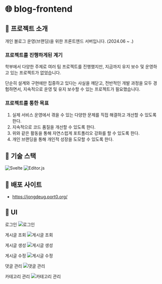 # 🌐 blog-frontend

## 📌 프로젝트 소개

개인 블로그 운영(브랜딩)을 위한 프론트엔드 서버입니다. (2024.06 ~ .)

### 프로젝트를 진행하게된 계기

학부에서 다양한 주제로 여러 팀 프로젝트를 진행했지만, 지금까지 유지 보수 및 운영하고 있는 프로젝트가 없었습니다.

단순히 설계와 구현에만 집중하고 있다는 사실을 깨닫고, 전반적인 개발 과정을 모두 경험하면서, 지속적으로 운영 및 유지 보수할 수 있는 프로젝트가 필요했습니다.

### 프로젝트를 통한 목표

1. 실제 서비스 운영에서 겪을 수 있는 다양한 문제를 직접 해결하고 개선할 수 있도록 한다.
2. 지속적으로 코드 품질을 개선할 수 있도록 한다.
3. 위와 같은 활동을 통해 자연스럽게 포트폴리오 강화를 할 수 있도록 한다.
4. 개인 브랜딩을 통해 개인적 성장을 도모할 수 있도록 한다.

## 📌 기술 스택

![Svelte](https://img.shields.io/badge/Svelte-FF3E00?style=for-the-badge&logo=svelte&logoColor=white)
![Editor.js](https://img.shields.io/badge/Editor.js-000000?style=for-the-badge&logo=editor.js&logoColor=white)

## 📌 배포 사이트

- https://jongdeug.port0.org/

## 📌 UI 

로그인
![로그인](https://github.com/JongDeug/blog-frontend/blob/main/public/login.png)

게시글 조회
![게시글 조회](https://github.com/JongDeug/blog-frontend/blob/main/public/read.png)

게시글 생성
![게시글 생성](https://github.com/JongDeug/blog-frontend/blob/main/public/create.png)

게시글 수정
![게시글 수정](https://github.com/JongDeug/blog-frontend/blob/main/public/update.png)

댓글 관리
![댓글 관리](https://github.com/JongDeug/blog-frontend/blob/main/public/comment.png)

카테고리 관리
![카테고리 관리](https://github.com/JongDeug/blog-frontend/blob/main/public/category.png)

